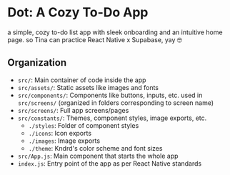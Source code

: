 # Dot: A Cozy To-Do App

a simple, cozy to-do list app with sleek onboarding and an intuitive home page. so Tina can practice React Native x Supabase, yay 🤓

## Organization

-   `src/`: Main container of code inside the app
-   `src/assets/`: Static assets like images and fonts
-   `src/components/`: Components like buttons, inputs, etc. used in `src/screens/` (organized in folders corresponding to screen name)
-   `src/screens/`: Full app screens/pages
-   `src/constants/`: Themes, component styles, image exports, etc.
    -   `./styles`: Folder of component styles
    -   `./icons`: Icon exports
    -   `./images`: Image exports
    -   `./theme`: Kndrd's color scheme and font sizes
-   `src/App.js`: Main component that starts the whole app
-   `index.js`: Entry point of the app as per React Native standards
